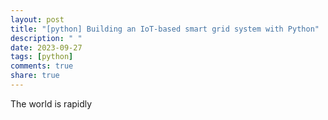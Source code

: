 ```yaml
---
layout: post
title: "[python] Building an IoT-based smart grid system with Python"
description: " "
date: 2023-09-27
tags: [python]
comments: true
share: true
---
```


The world is rapidly